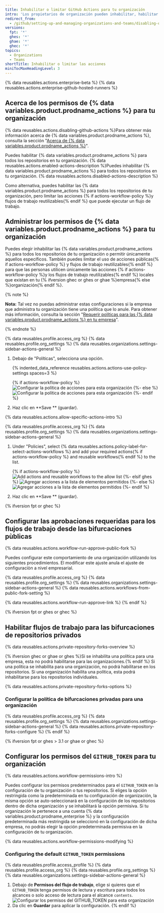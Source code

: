 ```yaml
---
title: Inhabilitar o limitar GitHub Actions para tu organización
intro: 'Los propietarios de organización pueden inhabilitar, habilitar y limitar GitHub Actions para la misma.'
redirect_from:
  - /github/setting-up-and-managing-organizations-and-teams/disabling-or-limiting-github-actions-for-your-organization
versions:
  fpt: '*'
  ghes: '*'
  ghae: '*'
  ghec: '*'
topics:
  - Organizations
  - Teams
shortTitle: Inhabilitar o limitar las acciones
miniTocMaxHeadingLevel: 3
---
```


{% data reusables.actions.enterprise-beta %}
{% data reusables.actions.enterprise-github-hosted-runners %}

## Acerca de los permisos de {% data variables.product.prodname_actions %} para tu organización

{% data reusables.actions.disabling-github-actions %}Para obtener más información acerca de {% data variables.product.prodname_actions %}, consulta la sección "[Acerca de {% data variables.product.prodname_actions %}](/actions/getting-started-with-github-actions/about-github-actions)".

Puedes habilitar {% data variables.product.prodname_actions %} para todos los repositorios en tu organización. {% data reusables.actions.enabled-actions-description %}Puedes inhabilitar {% data variables.product.prodname_actions %} para todos los repositorios en tu organización. {% data reusables.actions.disabled-actions-description %}

Como alternativa, puedes habilitar las {% data variables.product.prodname_actions %} para todos los repositorios de tu organización, pero limitar las acciones {% if actions-workflow-policy %}y flujos de trabajo reutilizables{% endif %} que puede ejecutar un flujo de trabajo.

## Administrar los permisos de {% data variables.product.prodname_actions %} para tu organización

Puedes elegir inhabilitar las {% data variables.product.prodname_actions %} para todos los repositorios de tu organización o permitir únicamente aquellos específicos. También puedes limitar el uso de acciones públicas{% if actions-workflow-policy %} y flujos de trabajo reutilizables{% endif %} para que las personas utilicen únicamente las acciones {% if actions-workflow-policy %}y los flujos de trabajo reutilizables{% endif %} locales que existan en tu {% ifversion ghec or ghes or ghae %}empresa{% else %}organización{% endif %}.

{% note %}

**Nota:** Tal vez no puedas administrar estas configuraciones si la empresa que administra tu organización tiene una política que lo anule. Para obtener más información, consulta la sección "[Requerir políticas para las {% data variables.product.prodname_actions %} en tu empresa](/admin/policies/enforcing-policies-for-your-enterprise/enforcing-github-actions-policies-for-your-enterprise)".

{% endnote %}

{% data reusables.profile.access_org %}
{% data reusables.profile.org_settings %}
{% data reusables.organizations.settings-sidebar-actions-general %}
1. Debajo de "Políticas", selecciona una opción.

   {% indented_data_reference reusables.actions.actions-use-policy-settings spaces=3 %}

   {% if actions-workflow-policy %}
   ![Configurar la política de acciones para esta organización](/assets/images/help/organizations/actions-policy-with-workflows.png)
   {%- else %}
   ![Configurar la política de acciones para esta organización](/assets/images/help/organizations/actions-policy.png)
   {%- endif %}
1. Haz clic en **Save ** (guardar).

{% data reusables.actions.allow-specific-actions-intro %}

{% data reusables.profile.access_org %}
{% data reusables.profile.org_settings %}
{% data reusables.organizations.settings-sidebar-actions-general %}
1. Under "Policies", select {% data reusables.actions.policy-label-for-select-actions-workflows %} and add your required actions{% if actions-workflow-policy %} and reusable workflows{% endif %} to the list.

   {% if actions-workflow-policy %}
   ![Add actions and reusable workflows to the allow list](/assets/images/help/organizations/actions-policy-allow-list-with-workflows.png)
   {%- elsif ghes %}
   ![Agregar acciones a la lista de elementos permitidos](/assets/images/help/organizations/actions-policy-allow-list.png)
   {%- else %}
   ![Agregar acciones a la lista de elementos permitidos](/assets/images/enterprise/github-ae/organizations/actions-policy-allow-list.png)
   {%- endif %}
1. Haz clic en **Save ** (guardar).

{% ifversion fpt or ghec %}
## Configurar las aprobaciones requeridas para los flujos de trabajo desde las bifurcaciones pùblicas

{% data reusables.actions.workflow-run-approve-public-fork %}

Puedes configurar este comportamiento de una organización utilizando los siguientes procedimientos. El modificar este ajuste anula el ajuste de configuraciòn a nivel empresarial.

{% data reusables.profile.access_org %}
{% data reusables.profile.org_settings %}
{% data reusables.organizations.settings-sidebar-actions-general %}
{% data reusables.actions.workflows-from-public-fork-setting %}

{% data reusables.actions.workflow-run-approve-link %}
{% endif %}

{% ifversion fpt or ghes or ghec %}
## Habilitar flujos de trabajo para las bifurcaciones de repositorios privados

{% data reusables.actions.private-repository-forks-overview %}

{% ifversion ghec or ghae or ghes %}Si se inhabilita una política para una empresa, esta no podrá habilitarse para las organizaciones.{% endif %} Si una política se inhabilita para una organización, no podrá habilitarse en los repositorios. Si una organización habilita una política, esta podrá inhabilitarse para los repositorios individuales.

{% data reusables.actions.private-repository-forks-options %}

### Configurar la política de bifurcaciones privadas para una organización

{% data reusables.profile.access_org %}
{% data reusables.profile.org_settings %}
{% data reusables.organizations.settings-sidebar-actions-general %}
{% data reusables.actions.private-repository-forks-configure %}
{% endif %}

{% ifversion fpt or ghes > 3.1 or ghae or ghec %}
## Configurar los permisos del `GITHUB_TOKEN` para tu organización

{% data reusables.actions.workflow-permissions-intro %}

Puedes configurar los permisos predeterminados para el `GITHUB_TOKEN` en la configuración de tu organización o tus repositorios. Si eliges la opción restringida como la predeterminada en tu configuración de organización, la misma opción se auto-seleccionará en la configuración de los repositorios dentro de dicha organización y se inhabilitará la opción permisiva. Si tu organización le pertenece a una cuenta {% data variables.product.prodname_enterprise %} y la configuración predeterminada más restringida se seleccionó en la configuración de dicha empresa, no podrás elegir la opción predeterminada permisiva en la configuración de tu organización.

{% data reusables.actions.workflow-permissions-modifying %}

### Configuring the default `GITHUB_TOKEN` permissions

{% data reusables.profile.access_profile %}
{% data reusables.profile.access_org %}
{% data reusables.profile.org_settings %}
{% data reusables.organizations.settings-sidebar-actions-general %}
1. Debajo de **Permisos del flujo de trabajo**, elige si quieres que el `GITHUB_TOKEN` tenga permisos de lectura y escritura para todos los alcances o solo acceso de lectura para el alcance `contents`. ![Configurar los permisos del GITHUB_TOKEN para esta organización](/assets/images/help/settings/actions-workflow-permissions-organization.png)
1. Da clic en **Guardar** para aplicar la configuración.
{% endif %}
